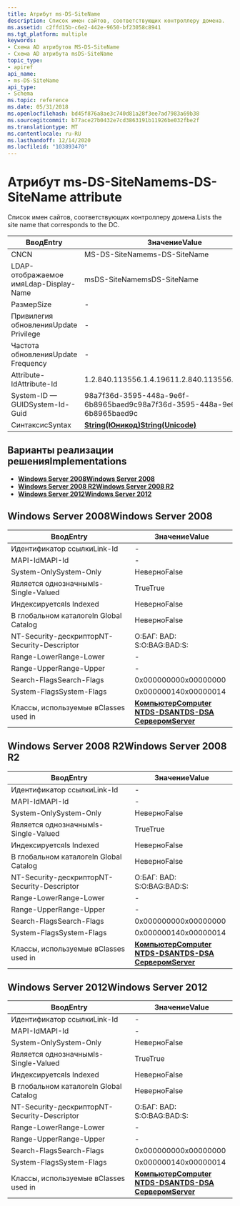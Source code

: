 ```yaml
---
title: Атрибут ms-DS-SiteName
description: Список имен сайтов, соответствующих контроллеру домена.
ms.assetid: c2ffd15b-c6e2-442e-9650-bf23058c8941
ms.tgt_platform: multiple
keywords:
- Схема AD атрибутов MS-DS-SiteName
- Схема AD атрибута msDS-SiteName
topic_type:
- apiref
api_name:
- ms-DS-SiteName
api_type:
- Schema
ms.topic: reference
ms.date: 05/31/2018
ms.openlocfilehash: bd45f876a8ae3c740d81a28f3ee7ad7983a69b38
ms.sourcegitcommit: b77ace27b0432e7cd3863191b11926be032fbe2f
ms.translationtype: MT
ms.contentlocale: ru-RU
ms.lasthandoff: 12/14/2020
ms.locfileid: "103893470"
---
```

# <a name="ms-ds-sitename-attribute"></a><span data-ttu-id="506d7-105">Атрибут ms-DS-SiteName</span><span class="sxs-lookup"><span data-stu-id="506d7-105">ms-DS-SiteName attribute</span></span>

<span data-ttu-id="506d7-106">Список имен сайтов, соответствующих контроллеру домена.</span><span class="sxs-lookup"><span data-stu-id="506d7-106">Lists the site name that corresponds to the DC.</span></span>



| <span data-ttu-id="506d7-107">Ввод</span><span class="sxs-lookup"><span data-stu-id="506d7-107">Entry</span></span> | <span data-ttu-id="506d7-108">Значение</span><span class="sxs-lookup"><span data-stu-id="506d7-108">Value</span></span> |
|-------------------|---------------------------------------------|
| <span data-ttu-id="506d7-109">CN</span><span class="sxs-lookup"><span data-stu-id="506d7-109">CN</span></span>                | <span data-ttu-id="506d7-110">MS-DS-SiteName</span><span class="sxs-lookup"><span data-stu-id="506d7-110">ms-DS-SiteName</span></span>                              |
| <span data-ttu-id="506d7-111">LDAP-отображаемое имя</span><span class="sxs-lookup"><span data-stu-id="506d7-111">Ldap-Display-Name</span></span> | <span data-ttu-id="506d7-112">msDS-SiteName</span><span class="sxs-lookup"><span data-stu-id="506d7-112">msDS-SiteName</span></span>                               |
| <span data-ttu-id="506d7-113">Размер</span><span class="sxs-lookup"><span data-stu-id="506d7-113">Size</span></span>              | \-                                          |
| <span data-ttu-id="506d7-114">Привилегия обновления</span><span class="sxs-lookup"><span data-stu-id="506d7-114">Update Privilege</span></span>  | \-                                          |
| <span data-ttu-id="506d7-115">Частота обновления</span><span class="sxs-lookup"><span data-stu-id="506d7-115">Update Frequency</span></span>  | \-                                          |
| <span data-ttu-id="506d7-116">Attribute-Id</span><span class="sxs-lookup"><span data-stu-id="506d7-116">Attribute-Id</span></span>      | <span data-ttu-id="506d7-117">1.2.840.113556.1.4.1961</span><span class="sxs-lookup"><span data-stu-id="506d7-117">1.2.840.113556.1.4.1961</span></span>                     |
| <span data-ttu-id="506d7-118">System-ID — GUID</span><span class="sxs-lookup"><span data-stu-id="506d7-118">System-Id-Guid</span></span>    | <span data-ttu-id="506d7-119">98a7f36d-3595-448a-9e6f-6b8965baed9c</span><span class="sxs-lookup"><span data-stu-id="506d7-119">98a7f36d-3595-448a-9e6f-6b8965baed9c</span></span>        |
| <span data-ttu-id="506d7-120">Синтаксис</span><span class="sxs-lookup"><span data-stu-id="506d7-120">Syntax</span></span>            | [<span data-ttu-id="506d7-121">**String(Юникод)**</span><span class="sxs-lookup"><span data-stu-id="506d7-121">**String(Unicode)**</span></span>](s-string-unicode.md) |



## <a name="implementations"></a><span data-ttu-id="506d7-122">Варианты реализации решения</span><span class="sxs-lookup"><span data-stu-id="506d7-122">Implementations</span></span>

-   [<span data-ttu-id="506d7-123">**Windows Server 2008**</span><span class="sxs-lookup"><span data-stu-id="506d7-123">**Windows Server 2008**</span></span>](#windows-server-2008)
-   [<span data-ttu-id="506d7-124">**Windows Server 2008 R2**</span><span class="sxs-lookup"><span data-stu-id="506d7-124">**Windows Server 2008 R2**</span></span>](#windows-server-2008-r2)
-   [<span data-ttu-id="506d7-125">**Windows Server 2012**</span><span class="sxs-lookup"><span data-stu-id="506d7-125">**Windows Server 2012**</span></span>](#windows-server-2012)

## <a name="windows-server-2008"></a><span data-ttu-id="506d7-126">Windows Server 2008</span><span class="sxs-lookup"><span data-stu-id="506d7-126">Windows Server 2008</span></span>



| <span data-ttu-id="506d7-127">Ввод</span><span class="sxs-lookup"><span data-stu-id="506d7-127">Entry</span></span> | <span data-ttu-id="506d7-128">Значение</span><span class="sxs-lookup"><span data-stu-id="506d7-128">Value</span></span> |
|------------------------|--------------------------------------------------------------------------------------------------------------------------|
| <span data-ttu-id="506d7-129">Идентификатор ссылки</span><span class="sxs-lookup"><span data-stu-id="506d7-129">Link-Id</span></span>                | \-                                                                                                                       |
| <span data-ttu-id="506d7-130">MAPI-Id</span><span class="sxs-lookup"><span data-stu-id="506d7-130">MAPI-Id</span></span>                | \-                                                                                                                       |
| <span data-ttu-id="506d7-131">System-Only</span><span class="sxs-lookup"><span data-stu-id="506d7-131">System-Only</span></span>            | <span data-ttu-id="506d7-132">Неверно</span><span class="sxs-lookup"><span data-stu-id="506d7-132">False</span></span>                                                                                                                    |
| <span data-ttu-id="506d7-133">Является однозначным</span><span class="sxs-lookup"><span data-stu-id="506d7-133">Is-Single-Valued</span></span>       | <span data-ttu-id="506d7-134">True</span><span class="sxs-lookup"><span data-stu-id="506d7-134">True</span></span>                                                                                                                     |
| <span data-ttu-id="506d7-135">Индексируется</span><span class="sxs-lookup"><span data-stu-id="506d7-135">Is Indexed</span></span>             | <span data-ttu-id="506d7-136">Неверно</span><span class="sxs-lookup"><span data-stu-id="506d7-136">False</span></span>                                                                                                                    |
| <span data-ttu-id="506d7-137">В глобальном каталоге</span><span class="sxs-lookup"><span data-stu-id="506d7-137">In Global Catalog</span></span>      | <span data-ttu-id="506d7-138">Неверно</span><span class="sxs-lookup"><span data-stu-id="506d7-138">False</span></span>                                                                                                                    |
| <span data-ttu-id="506d7-139">NT-Security-дескриптор</span><span class="sxs-lookup"><span data-stu-id="506d7-139">NT-Security-Descriptor</span></span> | <span data-ttu-id="506d7-140">О:БАГ: BAD: S:</span><span class="sxs-lookup"><span data-stu-id="506d7-140">O:BAG:BAD:S:</span></span>                                                                                                             |
| <span data-ttu-id="506d7-141">Range-Lower</span><span class="sxs-lookup"><span data-stu-id="506d7-141">Range-Lower</span></span>            | \-                                                                                                                       |
| <span data-ttu-id="506d7-142">Range-Upper</span><span class="sxs-lookup"><span data-stu-id="506d7-142">Range-Upper</span></span>            | \-                                                                                                                       |
| <span data-ttu-id="506d7-143">Search-Flags</span><span class="sxs-lookup"><span data-stu-id="506d7-143">Search-Flags</span></span>           | <span data-ttu-id="506d7-144">0x00000000</span><span class="sxs-lookup"><span data-stu-id="506d7-144">0x00000000</span></span>                                                                                                               |
| <span data-ttu-id="506d7-145">System-Flags</span><span class="sxs-lookup"><span data-stu-id="506d7-145">System-Flags</span></span>           | <span data-ttu-id="506d7-146">0x00000014</span><span class="sxs-lookup"><span data-stu-id="506d7-146">0x00000014</span></span>                                                                                                               |
| <span data-ttu-id="506d7-147">Классы, используемые в</span><span class="sxs-lookup"><span data-stu-id="506d7-147">Classes used in</span></span>        | [<span data-ttu-id="506d7-148">**Компьютер**</span><span class="sxs-lookup"><span data-stu-id="506d7-148">**Computer**</span></span>](c-computer.md)<br/> [<span data-ttu-id="506d7-149">**NTDS-DSA**</span><span class="sxs-lookup"><span data-stu-id="506d7-149">**NTDS-DSA**</span></span>](c-ntdsdsa.md)<br/> [<span data-ttu-id="506d7-150">**Сервером**</span><span class="sxs-lookup"><span data-stu-id="506d7-150">**Server**</span></span>](c-server.md)<br/> |



## <a name="windows-server-2008-r2"></a><span data-ttu-id="506d7-151">Windows Server 2008 R2</span><span class="sxs-lookup"><span data-stu-id="506d7-151">Windows Server 2008 R2</span></span>



| <span data-ttu-id="506d7-152">Ввод</span><span class="sxs-lookup"><span data-stu-id="506d7-152">Entry</span></span> | <span data-ttu-id="506d7-153">Значение</span><span class="sxs-lookup"><span data-stu-id="506d7-153">Value</span></span> |
|------------------------|--------------------------------------------------------------------------------------------------------------------------|
| <span data-ttu-id="506d7-154">Идентификатор ссылки</span><span class="sxs-lookup"><span data-stu-id="506d7-154">Link-Id</span></span>                | \-                                                                                                                       |
| <span data-ttu-id="506d7-155">MAPI-Id</span><span class="sxs-lookup"><span data-stu-id="506d7-155">MAPI-Id</span></span>                | \-                                                                                                                       |
| <span data-ttu-id="506d7-156">System-Only</span><span class="sxs-lookup"><span data-stu-id="506d7-156">System-Only</span></span>            | <span data-ttu-id="506d7-157">Неверно</span><span class="sxs-lookup"><span data-stu-id="506d7-157">False</span></span>                                                                                                                    |
| <span data-ttu-id="506d7-158">Является однозначным</span><span class="sxs-lookup"><span data-stu-id="506d7-158">Is-Single-Valued</span></span>       | <span data-ttu-id="506d7-159">True</span><span class="sxs-lookup"><span data-stu-id="506d7-159">True</span></span>                                                                                                                     |
| <span data-ttu-id="506d7-160">Индексируется</span><span class="sxs-lookup"><span data-stu-id="506d7-160">Is Indexed</span></span>             | <span data-ttu-id="506d7-161">Неверно</span><span class="sxs-lookup"><span data-stu-id="506d7-161">False</span></span>                                                                                                                    |
| <span data-ttu-id="506d7-162">В глобальном каталоге</span><span class="sxs-lookup"><span data-stu-id="506d7-162">In Global Catalog</span></span>      | <span data-ttu-id="506d7-163">Неверно</span><span class="sxs-lookup"><span data-stu-id="506d7-163">False</span></span>                                                                                                                    |
| <span data-ttu-id="506d7-164">NT-Security-дескриптор</span><span class="sxs-lookup"><span data-stu-id="506d7-164">NT-Security-Descriptor</span></span> | <span data-ttu-id="506d7-165">О:БАГ: BAD: S:</span><span class="sxs-lookup"><span data-stu-id="506d7-165">O:BAG:BAD:S:</span></span>                                                                                                             |
| <span data-ttu-id="506d7-166">Range-Lower</span><span class="sxs-lookup"><span data-stu-id="506d7-166">Range-Lower</span></span>            | \-                                                                                                                       |
| <span data-ttu-id="506d7-167">Range-Upper</span><span class="sxs-lookup"><span data-stu-id="506d7-167">Range-Upper</span></span>            | \-                                                                                                                       |
| <span data-ttu-id="506d7-168">Search-Flags</span><span class="sxs-lookup"><span data-stu-id="506d7-168">Search-Flags</span></span>           | <span data-ttu-id="506d7-169">0x00000000</span><span class="sxs-lookup"><span data-stu-id="506d7-169">0x00000000</span></span>                                                                                                               |
| <span data-ttu-id="506d7-170">System-Flags</span><span class="sxs-lookup"><span data-stu-id="506d7-170">System-Flags</span></span>           | <span data-ttu-id="506d7-171">0x00000014</span><span class="sxs-lookup"><span data-stu-id="506d7-171">0x00000014</span></span>                                                                                                               |
| <span data-ttu-id="506d7-172">Классы, используемые в</span><span class="sxs-lookup"><span data-stu-id="506d7-172">Classes used in</span></span>        | [<span data-ttu-id="506d7-173">**Компьютер**</span><span class="sxs-lookup"><span data-stu-id="506d7-173">**Computer**</span></span>](c-computer.md)<br/> [<span data-ttu-id="506d7-174">**NTDS-DSA**</span><span class="sxs-lookup"><span data-stu-id="506d7-174">**NTDS-DSA**</span></span>](c-ntdsdsa.md)<br/> [<span data-ttu-id="506d7-175">**Сервером**</span><span class="sxs-lookup"><span data-stu-id="506d7-175">**Server**</span></span>](c-server.md)<br/> |



## <a name="windows-server-2012"></a><span data-ttu-id="506d7-176">Windows Server 2012</span><span class="sxs-lookup"><span data-stu-id="506d7-176">Windows Server 2012</span></span>



| <span data-ttu-id="506d7-177">Ввод</span><span class="sxs-lookup"><span data-stu-id="506d7-177">Entry</span></span> | <span data-ttu-id="506d7-178">Значение</span><span class="sxs-lookup"><span data-stu-id="506d7-178">Value</span></span> |
|------------------------|--------------------------------------------------------------------------------------------------------------------------|
| <span data-ttu-id="506d7-179">Идентификатор ссылки</span><span class="sxs-lookup"><span data-stu-id="506d7-179">Link-Id</span></span>                | \-                                                                                                                       |
| <span data-ttu-id="506d7-180">MAPI-Id</span><span class="sxs-lookup"><span data-stu-id="506d7-180">MAPI-Id</span></span>                | \-                                                                                                                       |
| <span data-ttu-id="506d7-181">System-Only</span><span class="sxs-lookup"><span data-stu-id="506d7-181">System-Only</span></span>            | <span data-ttu-id="506d7-182">Неверно</span><span class="sxs-lookup"><span data-stu-id="506d7-182">False</span></span>                                                                                                                    |
| <span data-ttu-id="506d7-183">Является однозначным</span><span class="sxs-lookup"><span data-stu-id="506d7-183">Is-Single-Valued</span></span>       | <span data-ttu-id="506d7-184">True</span><span class="sxs-lookup"><span data-stu-id="506d7-184">True</span></span>                                                                                                                     |
| <span data-ttu-id="506d7-185">Индексируется</span><span class="sxs-lookup"><span data-stu-id="506d7-185">Is Indexed</span></span>             | <span data-ttu-id="506d7-186">Неверно</span><span class="sxs-lookup"><span data-stu-id="506d7-186">False</span></span>                                                                                                                    |
| <span data-ttu-id="506d7-187">В глобальном каталоге</span><span class="sxs-lookup"><span data-stu-id="506d7-187">In Global Catalog</span></span>      | <span data-ttu-id="506d7-188">Неверно</span><span class="sxs-lookup"><span data-stu-id="506d7-188">False</span></span>                                                                                                                    |
| <span data-ttu-id="506d7-189">NT-Security-дескриптор</span><span class="sxs-lookup"><span data-stu-id="506d7-189">NT-Security-Descriptor</span></span> | <span data-ttu-id="506d7-190">О:БАГ: BAD: S:</span><span class="sxs-lookup"><span data-stu-id="506d7-190">O:BAG:BAD:S:</span></span>                                                                                                             |
| <span data-ttu-id="506d7-191">Range-Lower</span><span class="sxs-lookup"><span data-stu-id="506d7-191">Range-Lower</span></span>            | \-                                                                                                                       |
| <span data-ttu-id="506d7-192">Range-Upper</span><span class="sxs-lookup"><span data-stu-id="506d7-192">Range-Upper</span></span>            | \-                                                                                                                       |
| <span data-ttu-id="506d7-193">Search-Flags</span><span class="sxs-lookup"><span data-stu-id="506d7-193">Search-Flags</span></span>           | <span data-ttu-id="506d7-194">0x00000000</span><span class="sxs-lookup"><span data-stu-id="506d7-194">0x00000000</span></span>                                                                                                               |
| <span data-ttu-id="506d7-195">System-Flags</span><span class="sxs-lookup"><span data-stu-id="506d7-195">System-Flags</span></span>           | <span data-ttu-id="506d7-196">0x00000014</span><span class="sxs-lookup"><span data-stu-id="506d7-196">0x00000014</span></span>                                                                                                               |
| <span data-ttu-id="506d7-197">Классы, используемые в</span><span class="sxs-lookup"><span data-stu-id="506d7-197">Classes used in</span></span>        | [<span data-ttu-id="506d7-198">**Компьютер**</span><span class="sxs-lookup"><span data-stu-id="506d7-198">**Computer**</span></span>](c-computer.md)<br/> [<span data-ttu-id="506d7-199">**NTDS-DSA**</span><span class="sxs-lookup"><span data-stu-id="506d7-199">**NTDS-DSA**</span></span>](c-ntdsdsa.md)<br/> [<span data-ttu-id="506d7-200">**Сервером**</span><span class="sxs-lookup"><span data-stu-id="506d7-200">**Server**</span></span>](c-server.md)<br/> |



 

 





